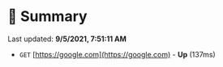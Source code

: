 # 📖 Summary
Last updated: **9/5/2021, 7:51:11 AM**

- `GET` [https://google.com](https://google.com) - **Up** (137ms)
